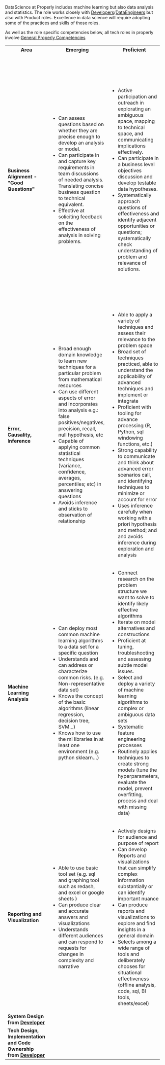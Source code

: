 
DataScience at Properly includes machine learning but also data analysis and statistics. The role works closely 
with [Developers](./Developer.md)/[DataEngineers](./DataEngineer.md) but also with Product roles.  Excellence
 in data science will require adopting some of the practices and skills of those roles. 
 
 As well as the role specific competencies below, all tech roles in properly involve
 [General Properly Competencies](./_TechWideGeneral.md)


<table>
    <tr>
        <th>
            Area
        </th>
        <th>
            Emerging
        </th>
        <th>
            Proficient
        </th>
        <th>
            Authority
        </th>
    </tr>
    <tr>
        <td>
            <strong>Business Alignment - "Good Questions"</strong>
        </td>
        <td><ul>
            <li>Can assess questions based on whether they are precise enough to develop an analysis or model.</li>
            <li>Can participate in and capture key requirements in team discussions of needed analysis. Translating concise business question to technical equivalent.</li>
            <li>Effective at soliciting feedback on the effectiveness of analysis in solving problems.</li>
        </ul></td>
        <td><ul>
            <!--- Proficient  -->
            <li>Active participation and outreach in explorating an ambiguous space, mapping to technical space, and communicating implications effectively.</li>
            <li>Can participate in a business level objectives discussion and develop testable data hypotheses.</li>
            <li>Systematically approach questions of effectiveness and identify adjacent opportunities or questions;
                systematically check understanding of problem and relevance of solutions.</li>
        </ul></td>
        <td><ul>
            <!--- Authority -->
            <li>Effective at understanding and communicating limitations of "knowing more" when a problem is no longer a "know more" situation</li>
            <li>Effective thought partner for decision makers, improving their skills and thinking overall</li>
            <li>Explorating an ambiguous space, mapping to technical space, and communicating implications effectively and impactfully. Aligned to business strategy and value add</li>
            <li>Helps to organize business and data alignment processes that uncover needs</li>
            <li>Systematically approach questions of effectiveness and identify adjacent opportunities or questions; develop ideas for improving overall data program in understanding of problem and relevance of solutions</li>
        </ul></td>
    </tr>
    <tr>
        <td>
            <strong>Error, Causality, Inference </strong>
        </td>
        <td><ul>
            <!--- Emerging  -->
            <li>Broad enough domain knowledge to learn new techniques for a particular problem from mathematical resources</li>
            <li>Can use different aspects of error and incorporates into analysis e.g.: false positives/negatives, precision, recall, null hypothesis, etc</li>
            <li>Capable of applying common statistical techniques (variance, confidence, averages, percentiles; etc) in answering questions</li>
            <li>Avoids inference and sticks to observation of relationship</li>
        </ul></td>
        <td><ul>
            <!--- Proficient  -->
            <li>Able to apply a variety of techniques and assess their relevance to the problem space</li>
            <li>Broad set of techniques practiced, able to understand the applicability of advanced techniques and implement or integrate</li>
            <li>Proficient with tooling for advance processing (R, Python, sql windowing functions, etc.)</li>
            <li>Strong capability to communicate and think about advanced error scenarios call, and identifying techniques to minimize or account for error</li>
            <li>Uses inference carefully when working with a priori hypothesis and method; and and avoids inference during exploration and analysis</li>
        </ul></td>
        <td><ul>
            <!--- Authority -->
            <li>Helps team develop their thinking around error and evidence</li>
            <li>Innovating on application of mathematical techniques. Assess their relevance to the problem space</li>
            <li>Leads the selection of techniques and introduction of new techniques to the team</li>
            <li>Proficient with tooling for advance processing (R, Python, sql windowing functions, etc.) and educates wider team</li>
            <li>Advances team understanding of when inference and observation is reasonable, incorporates that thinking throughout decision making process</li>
        </ul></td>
    </tr>
    <tr>
        <td>
            <strong>Machine Learning Analysis</strong>
        </td>
        <td><ul>
            <!--- Emerging  -->
            <li>Can deploy most common machine learning algorithms to a data set for a specific question</li>
            <li>Understands and can address or characterize common risks. (e.g. Non-representative data set)</li>
            <li>Knows the concept of the basic algorithms (linear regression, decision tree, SVM...)</li>
            <li>Knows how to use the ml libraries in at least one environment (e.g. python sklearn…)</li>
        </ul></td>
        <td><ul>
            <!--- Proficient  -->
            <li>Connect research on the problem structure we want to solve to identify likely effective algorithms</li>
            <li>Iterate on model alternatives and constructions</li>
            <li>Proficient at tuning, troubleshooting and assessing subtle model issues.</li>
            <li>Select and deploy a variety of machine learning algorithms to complex or ambiguous data sets</li>
            <li>Systematic feature engineering processes</li>
            <li>Routinely applies techniques to create strong models (tune the hyperparameters, evaluate the model, prevent overfitting, process and deal with missing data)</li>
        </ul></td>
        <td><ul>
            <!--- Authority -->
            <li>Understand the risks and failure modes of using particular models</li>
            <li>Educator and communicator to develop teammates and community skills (e.g. speaking, coaching, mentoring)</li>
            <li>Effective at identifying problems that are suitable for ML and limitations of techniques</li>
            <li>Select and deploy a variety of machine learning algorithms to complex or ambiguous data sets</li>
            <li>System for experimenting with and introducing advanced/innovative techniques.</li>
        </ul></td>
    </tr>
    <tr>
        <td>
            <strong>Reporting and Visualization</strong>
        </td>
        <td><ul>
            <!--- Emerging  -->
            <li>Able to use basic tool set (e.g. sql and graphing tool such as redash, and excel or google sheets )</li>
            <li>Can produce clear and accurate answers and visualizations</li>
            <li>Understands different audiences and can respond to requests for changes in complexity and narrative</li>
        </ul></td>
        <td><ul>
            <!--- Proficient  -->
            <li>Actively designs for audience and purpose of report
            <li>Can develop Reports and visualizations that can simplify complex information substantially or can identify important nuance</li>
            <li>Can produce reports and visualizations to explore and find insights in a general domain</li>
            <li>Selects among a wide range of tools and deliberately chooses for situational effectiveness (offline analysis, code, sql, BI tools, sheets/excel)</li>
        </ul></td>
        <td><ul>
            <!--- Authority -->
            <li>Educates wider team a wide range of tools for reporting and visualizations</li>
            <li>Improves overall clarity of the company in thinking about a problem space</li>
            <li>Routinely develops reports and visualizations that simplify complex information substantially or identify important nuance</li>
            <li>Routinely identifies important areas to report and visualize</li>
        </ul></td>
    </tr>
    <tr>
        <td>
            <strong> System Design from <a href="./Developer.md">Developer</a> </strong>
        </td>
        <td/>
        <td/>
        <td/>
    </tr>
    <tr>
        <td>
            <strong> Tech Design, Implementation and Code Ownership from <a href="./Developer.md">Developer</a> </strong>
        </td>
        <td/>
        <td/>
        <td/>
    </tr>
</table>

